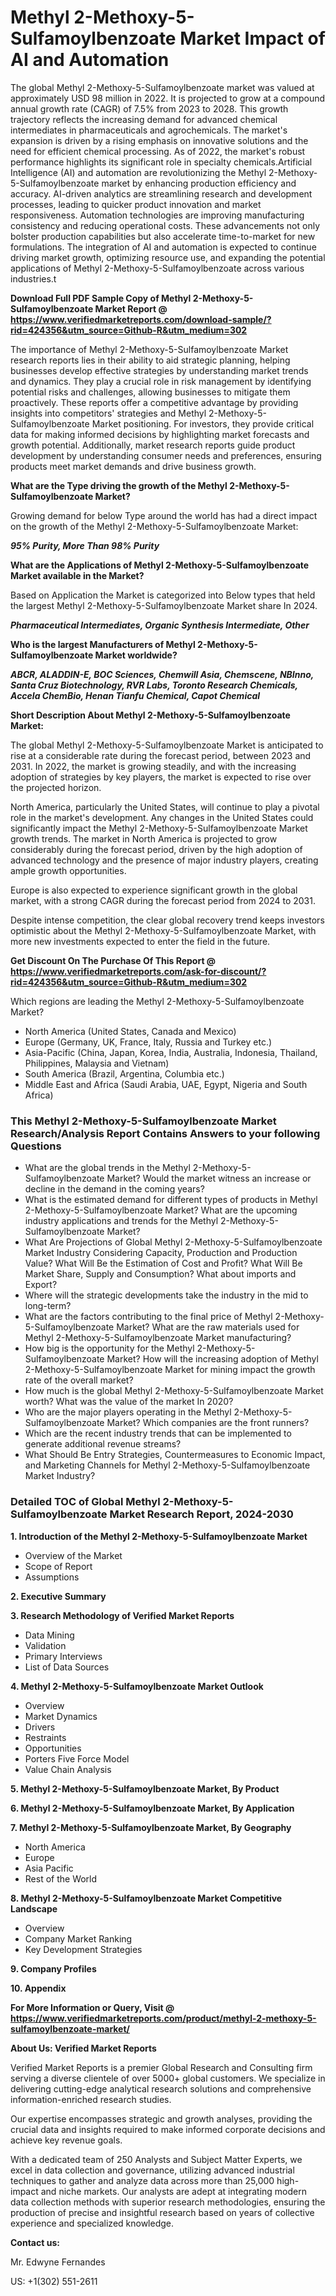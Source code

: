 <meta name="title" content="Global Methyl 2-Methoxy-5-Sulfamoylbenzoate Market Impact of AI and Automation"><meta name="description" content="The global Methyl 2-Methoxy-5-Sulfamoylbenzoate market was valued at approximately USD 98 million in 2022. It is projected to grow at a compound annual growth rate (CAGR)"><meta name="title" content="Methyl 2-Methoxy-5-Sulfamoylbenzoate Market Size, Share, Scope, Trends, Growth, Opportunities, Analysis, Forecast"><h1>Methyl 2-Methoxy-5-Sulfamoylbenzoate Market Impact of AI and Automation</h1>The global Methyl 2-Methoxy-5-Sulfamoylbenzoate market was valued at approximately USD 98 million in 2022. It is projected to grow at a compound annual growth rate (CAGR) of 7.5% from 2023 to 2028. This growth trajectory reflects the increasing demand for advanced chemical intermediates in pharmaceuticals and agrochemicals. The market's expansion is driven by a rising emphasis on innovative solutions and the need for efficient chemical processing. As of 2022, the market's robust performance highlights its significant role in specialty chemicals.Artificial Intelligence (AI) and automation are revolutionizing the Methyl 2-Methoxy-5-Sulfamoylbenzoate market by enhancing production efficiency and accuracy. AI-driven analytics are streamlining research and development processes, leading to quicker product innovation and market responsiveness. Automation technologies are improving manufacturing consistency and reducing operational costs. These advancements not only bolster production capabilities but also accelerate time-to-market for new formulations. The integration of AI and automation is expected to continue driving market growth, optimizing resource use, and expanding the potential applications of Methyl 2-Methoxy-5-Sulfamoylbenzoate across various industries.t</p><p id="" class=""><strong>Download Full PDF Sample Copy of Methyl 2-Methoxy-5-Sulfamoylbenzoate Market Report @ <a href="https://www.verifiedmarketreports.com/download-sample/?rid=424356&utm_source=Github-R&utm_medium=302" target="_blank">https://www.verifiedmarketreports.com/download-sample/?rid=424356&utm_source=Github-R&utm_medium=302</a></strong></p><p>The importance of&nbsp;Methyl 2-Methoxy-5-Sulfamoylbenzoate Market research reports lies in their ability to aid strategic planning, helping businesses develop effective strategies by understanding market trends and dynamics. They play a crucial role in risk management by identifying potential risks and challenges, allowing businesses to mitigate them proactively. These reports offer a competitive advantage by providing insights into competitors' strategies and Methyl 2-Methoxy-5-Sulfamoylbenzoate Market positioning. For investors, they provide critical data for making informed decisions by highlighting market forecasts and growth potential. Additionally, market research reports guide product development by understanding consumer needs and preferences, ensuring products meet market demands and drive business growth.</p><p><strong>What are the&nbsp;Type driving the growth of the Methyl 2-Methoxy-5-Sulfamoylbenzoate Market?</strong></p><p id="" class="">Growing demand for below Type around the world has had a direct impact on the growth of the Methyl 2-Methoxy-5-Sulfamoylbenzoate Market:</p><em><strong>95% Purity, More Than 98% Purity</strong></em></p><strong>What are the&nbsp;Applications&nbsp;of Methyl 2-Methoxy-5-Sulfamoylbenzoate Market available in the Market?</strong></p><p id="" class="">Based on Application the Market is categorized into Below types that held the largest Methyl 2-Methoxy-5-Sulfamoylbenzoate Market share In 2024.</p><em><strong>Pharmaceutical Intermediates, Organic Synthesis Intermediate, Other</strong></em></p><strong>Who is the largest Manufacturers of Methyl 2-Methoxy-5-Sulfamoylbenzoate Market worldwide?</strong></p><p><em><strong>ABCR, ALADDIN-E, BOC Sciences, Chemwill Asia, Chemscene, NBInno, Santa Cruz Biotechnology, RVR Labs, Toronto Research Chemicals, Accela ChemBio, Henan Tianfu Chemical, Capot Chemical</strong></em></p><p id="" class=""><strong>Short Description About Methyl 2-Methoxy-5-Sulfamoylbenzoate Market:</strong></p><p>The global Methyl 2-Methoxy-5-Sulfamoylbenzoate Market is anticipated to rise at a considerable rate during the forecast period, between 2023 and 2031. In 2022, the market is growing steadily, and with the increasing adoption of strategies by key players, the market is expected to rise over the projected horizon.</p><p>North America, particularly the United States, will continue to play a pivotal role in the market's development. Any changes in the United States could significantly impact the Methyl 2-Methoxy-5-Sulfamoylbenzoate Market growth trends. The market in North America is projected to grow considerably during the forecast period, driven by the high adoption of advanced technology and the presence of major industry players, creating ample growth opportunities.</p><p>Europe is also expected to experience significant growth in the global market, with a strong CAGR during the forecast period from 2024 to 2031.</p><p>Despite intense competition, the clear global recovery trend keeps investors optimistic about the Methyl 2-Methoxy-5-Sulfamoylbenzoate Market, with more new investments expected to enter the field in the future.</p><p id="" class=""><strong>Get Discount On The Purchase Of This Report @ <a href="https://www.verifiedmarketreports.com/ask-for-discount/?rid=424356&utm_source=Github-R&utm_medium=302" target="_blank">https://www.verifiedmarketreports.com/ask-for-discount/?rid=424356&utm_source=Github-R&utm_medium=302</a></strong></p>Which regions are leading the Methyl 2-Methoxy-5-Sulfamoylbenzoate Market?</p><ul><li>North America (United States, Canada and Mexico)</li><li>Europe (Germany, UK, France, Italy, Russia and Turkey etc.)</li><li>Asia-Pacific (China, Japan, Korea, India, Australia, Indonesia, Thailand, Philippines, Malaysia and Vietnam)</li><li>South America (Brazil, Argentina, Columbia etc.)</li><li>Middle East and Africa (Saudi Arabia, UAE, Egypt, Nigeria and South Africa)</li></ul><h3 id="" class="">This Methyl 2-Methoxy-5-Sulfamoylbenzoate Market Research/Analysis Report Contains Answers to your following Questions</h3><ul><li>What are the global trends in the Methyl 2-Methoxy-5-Sulfamoylbenzoate Market? Would the market witness an increase or decline in the demand in the coming years?</li><li>What is the estimated demand for different types of products in Methyl 2-Methoxy-5-Sulfamoylbenzoate Market? What are the upcoming industry applications and trends for the Methyl 2-Methoxy-5-Sulfamoylbenzoate Market?</li><li>What Are Projections of Global Methyl 2-Methoxy-5-Sulfamoylbenzoate Market Industry Considering Capacity, Production and Production Value? What Will Be the Estimation of Cost and Profit? What Will Be Market Share, Supply and Consumption? What about imports and Export?</li><li>Where will the strategic developments take the industry in the mid to long-term?</li><li>What are the factors contributing to the final price of Methyl 2-Methoxy-5-Sulfamoylbenzoate Market? What are the raw materials used for Methyl 2-Methoxy-5-Sulfamoylbenzoate Market manufacturing?</li><li>How big is the opportunity for the Methyl 2-Methoxy-5-Sulfamoylbenzoate Market? How will the increasing adoption of Methyl 2-Methoxy-5-Sulfamoylbenzoate Market for mining impact the growth rate of the overall market?</li><li>How much is the global Methyl 2-Methoxy-5-Sulfamoylbenzoate Market worth? What was the value of the market In 2020?</li><li>Who are the major players operating in the Methyl 2-Methoxy-5-Sulfamoylbenzoate Market? Which companies are the front runners?</li><li>Which are the recent industry trends that can be implemented to generate additional revenue streams?</li><li>What Should Be Entry Strategies, Countermeasures to Economic Impact, and Marketing Channels for Methyl 2-Methoxy-5-Sulfamoylbenzoate Market Industry?</li></ul><h3 id="" class="">Detailed TOC of Global Methyl 2-Methoxy-5-Sulfamoylbenzoate Market Research Report, 2024-2030</h3><p id="" class=""><strong>1. Introduction of the Methyl 2-Methoxy-5-Sulfamoylbenzoate Market</strong></p><ul><li>Overview of the Market</li><li>Scope of Report</li><li>Assumptions</li></ul><p id="" class=""><strong>2. Executive Summary</strong></p><p id="" class=""><strong>3. Research Methodology of Verified Market Reports</strong></p><ul><li>Data Mining</li><li>Validation</li><li>Primary Interviews</li><li>List of Data Sources</li></ul><p id="" class=""><strong>4. Methyl 2-Methoxy-5-Sulfamoylbenzoate Market Outlook</strong></p><ul><li>Overview</li><li>Market Dynamics</li><li>Drivers</li><li>Restraints</li><li>Opportunities</li><li>Porters Five Force Model</li><li>Value Chain Analysis</li></ul><p id="" class=""><strong>5. Methyl 2-Methoxy-5-Sulfamoylbenzoate Market, By Product</strong></p><p id="" class=""><strong>6. Methyl 2-Methoxy-5-Sulfamoylbenzoate Market, By Application</strong></p><p id="" class=""><strong>7. Methyl 2-Methoxy-5-Sulfamoylbenzoate Market, By Geography</strong></p><ul><li>North America</li><li>Europe</li><li>Asia Pacific</li><li>Rest of the World</li></ul><p id="" class=""><strong>8. Methyl 2-Methoxy-5-Sulfamoylbenzoate Market Competitive Landscape</strong></p><ul><li>Overview</li><li>Company Market Ranking</li><li>Key Development Strategies</li></ul><p id="" class=""><strong>9. Company Profiles</strong></p><p id="" class=""><strong>10. Appendix</strong></p><p id="" class=""><strong>For More Information or Query, Visit @ <a href="https://www.verifiedmarketreports.com/product/methyl-2-methoxy-5-sulfamoylbenzoate-market/" target="_blank">https://www.verifiedmarketreports.com/product/methyl-2-methoxy-5-sulfamoylbenzoate-market/</a></strong></p><p id="" class=""><strong>About Us: Verified Market Reports</strong></p><p id="" class="">Verified Market Reports is a premier Global Research and Consulting firm serving a diverse clientele of over 5000+ global customers. We specialize in delivering cutting-edge analytical research solutions and comprehensive information-enriched research studies.</p><p id="" class="">Our expertise encompasses strategic and growth analyses, providing the crucial data and insights required to make informed corporate decisions and achieve key revenue goals.</p><p id="" class="">With a dedicated team of 250 Analysts and Subject Matter Experts, we excel in data collection and governance, utilizing advanced industrial techniques to gather and analyze data across more than 25,000 high-impact and niche markets. Our analysts are adept at integrating modern data collection methods with superior research methodologies, ensuring the production of precise and insightful research based on years of collective experience and specialized knowledge.</p><p id="" class=""><strong>Contact us:</strong></p><p id="" class="">Mr. Edwyne Fernandes</p><p id="" class="">US: +1(302) 551-2611</p>